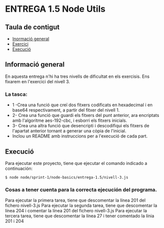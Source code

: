 # ENTREGA 1.5 Node Utils

## Taula de contigut
* [Inormació general](#informació-general)
* [Exercici](#la-tasca)
* [Execució](#Execució)

## Informació general
En aquesta entrega n'hi ha tres nivells de dificultat en els exercisis. 
Ens fixarem en l'exercici del nivell 3.

### La tasca: 
* 1 -Crea una funció que creï dos fitxers codificats en hexadecimal i en base64 respectivament, a partir del fitxer del nivell 1.
* 2- Crea una funció que guardi els fitxers del punt anterior, ara encriptats amb l'algoritme aes-192-cbc, i esborri els fitxers inicials.
* 3- Crea una altra funció que desencripti i descodifiqui els fitxers de l'apartat anterior tornant a generar una còpia de l'inicial.
* Inclou un README amb instruccions per a l'execució de cada part.


## Execució
Para ejecutar este proyecto, tiene que ejecutar el comando indicado a continuación:

```
$ node node/sprint-1/node-basics/entrega-1.5/nivell-3.js
```

### Cosas a tener cuenta para la correcta ejecución del programa.
Para ejecutar la primera tarea, tiene que descomentar la línea 201 del fichero nivell-3.js
Para ejecutar la segunda tarea, tiene que descomentar la línea 204 i comentar la línea 
201 del fichero nivell-3.js
Para ejecutar la tercera tarea, tiene que descomentar la línea 27 i tener comentado
la línia 201 i 204